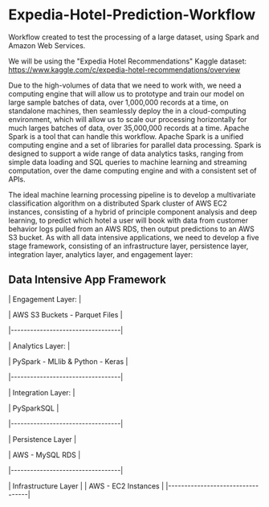 # Expedia-Hotel-Prediction-Workflow

Workflow created to test the processing of a large dataset, using Spark and Amazon Web Services.

We will be using the "Expedia Hotel Recommendations" Kaggle dataset: https://www.kaggle.com/c/expedia-hotel-recommendations/overview

Due to the high-volumes of data that we need to work with, we need a computing engine that will allow us to prototype and train our model on large sample batches of data, over 1,000,000 records at a time, on standalone machines, then seamlessly deploy the in a cloud-computing environment, which will allow us to scale our processing horizontally for much larges batches of data, over 35,000,000 records at a time. Apache Spark is a tool that can handle this workflow. Apache 		Spark is a unified computing engine and a set of libraries for parallel data processing. Spark is designed to support a wide range of data analytics tasks, ranging from simple data loading and SQL queries to machine learning and streaming computation, over the dame computing engine and with a consistent set of APIs.

The ideal machine learning processing pipeline is to develop a multivariate classification algorithm on a distributed Spark cluster of AWS EC2 instances, consisting of a hybrid of principle component analysis and deep learning, to predict which hotel a user will book with data from customer behavior logs pulled from an AWS RDS, then output predictions to an AWS S3 bucket. As with all data intensive applications, we need to develop a five stage framework, consisting of an infrastructure layer, persistence layer, integration layer, analytics layer, and engagement layer:

## Data Intensive App Framework

| Engagement Layer:                |

| AWS S3 Buckets - Parquet Files   |

|----------------------------------|

| Analytics Layer:                 |

| PySpark - MLlib & Python - Keras |

|----------------------------------|

| Integration Layer:               |

| PySparkSQL                       |

|----------------------------------|

| Persistence Layer                |

| AWS - MySQL RDS                  |

|----------------------------------|

| Infrastructure Layer             |
| AWS - EC2 Instances              |
|----------------------------------|
